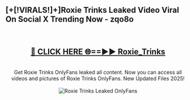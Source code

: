 <h2>[+[!VIRALS!]+]Roxie Trinks Leaked Video Viral On Social X Trending Now - zqo8o</h2>
<br>
<div align="center">
<h2><a href="https://libra.edu.pl?Roxie_Trinks" rel="nofollow">🔴 CLICK HERE 🌐==►► Roxie_Trinks</a></h2>
<br>
Get Roxie Trinks OnlyFans leaked all content. Now you can access all videos and pictures of Roxie Trinks OnlyFans. New Updated Files 2025!
<br>
<br>
<a href="https://libra.edu.pl?Roxie_Trinks" rel="nofollow" data-target="animated-image.originalLink"><img src="https://i.ibb.co.com/WyWwxjT/player-gif2.gif" alt="Roxie Trinks Leaked OnlyFans" style="max-width: 100%; display: inline-block;" data-target="animated-image.originalImage"></a>
</div>
<br>